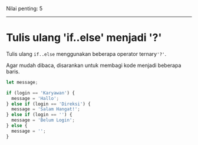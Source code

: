 Nilai penting: 5

---

# Tulis ulang 'if..else' menjadi '?'

Tulis ulang `if..else` menggunakan beberapa operator ternary` '?' `.

Agar mudah dibaca, disarankan untuk membagi kode menjadi beberapa baris.

```js
let message;

if (login == 'Karyawan') {
  message = 'Hallo';
} else if (login == 'Direksi') {
  message = 'Salam Hangat!';
} else if (login == '') {
  message = 'Belum Login';
} else {
  message = '';
}
```
